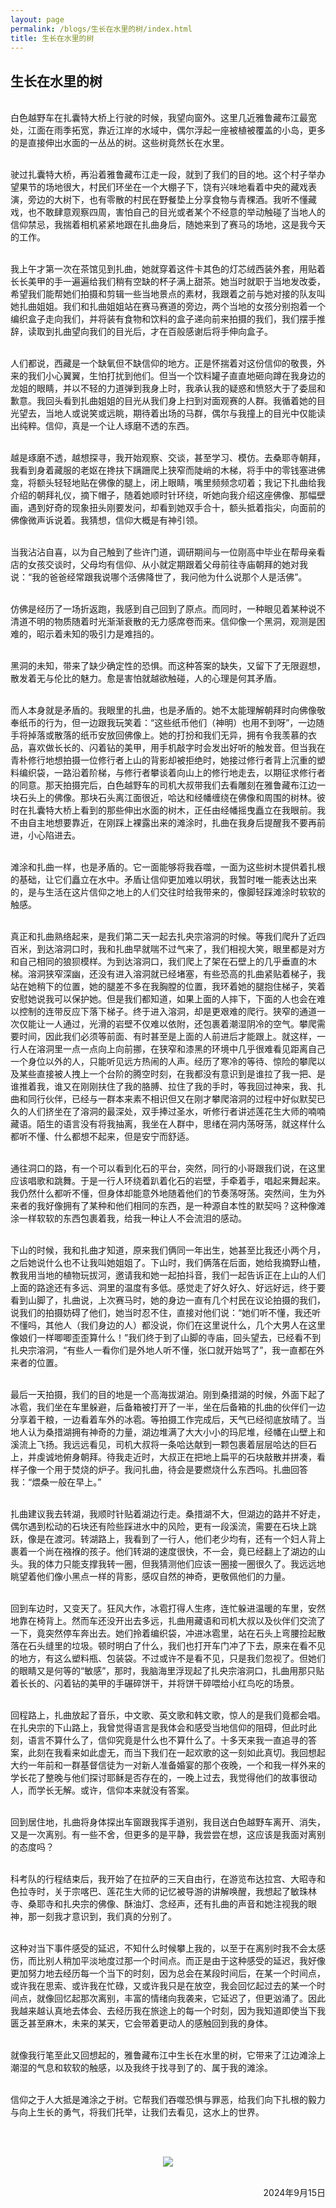 ```yaml
---
layout: page
permalink: /blogs/生长在水里的树/index.html
title: 生长在水里的树
---
```


## 生长在水里的树

<br>白色越野车在扎囊特大桥上行驶的时候，我望向窗外。这里几近雅鲁藏布江最宽处，江面在雨季拓宽，靠近江岸的水域中，偶尔浮起一座被植被覆盖的小岛，更多的是直接伸出水面的一丛丛的树。这些树竟然长在水里。

<br>驶过扎囊特大桥，再沿着雅鲁藏布江走一段，就到了我们的目的地。这个村子举办望果节的场地很大，村民们环坐在一个大棚子下，饶有兴味地看着中央的藏戏表演，旁边的大树下，也有零散的村民在野餐垫上分享食物与青稞酒。我听不懂藏戏，也不敢肆意观察四周，害怕自己的目光或者某个不经意的举动触碰了当地人的信仰禁忌，我揣着相机紧紧地跟在扎曲身后，随她来到了赛马的场地，这是我今天的工作。

<br>我上午才第一次在茶馆见到扎曲，她就穿着这件卡其色的灯芯绒西装外套，用贴着长长美甲的手一遍遍给我们稍有空缺的杯子满上甜茶。她当时就职于当地发改委，希望我们能帮她们拍摄和剪辑一些当地景点的素材，我跟着之前与她对接的队友叫她扎曲姐姐。我们和扎曲姐姐站在赛马赛道的旁边，两个当地的女孩分别抱着一个编织盒子走向我们，并将装有食物和饮料的盒子递向前来拍摄的我们，我们摆手推辞，读取到扎曲望向我们的目光后，才在百般感谢后将手伸向盒子。

<br>人们都说，西藏是一个缺氧但不缺信仰的地方。正是怀揣着对这份信仰的敬畏，外来的我们小心翼翼，生怕打扰到他们。但当一个饮料罐子直直地砸向蹲在我身边的龙姐的眼睛，并以不轻的力道弹到我身上时，我承认我的疑惑和愤怒大于了委屈和歉意。我回头看到扎曲姐姐的目光从我们身上扫到对面观赛的人群。我循着她的目光望去，当地人或说笑或远眺，期待着出场的马群，偶尔与我撞上的目光中仅能读出纯粹。信仰，真是一个让人琢磨不透的东西。

<br>越是琢磨不透，越想探寻，我开始观察、交谈，甚至学习、模仿。去桑耶寺朝拜，我看到身着藏服的老妪在搀扶下蹒跚爬上狭窄而陡峭的木梯，将手中的零钱塞进佛龛，将额头轻轻地贴在佛像的腿上，闭上眼睛，嘴里频频念叨着；我记下扎曲给我介绍的朝拜礼仪，摘下帽子，随着她顺时针环绕，听她向我介绍这座佛像、那幅壁画，遇到好奇的现象扭头刚要发问，却看到她双手合十，额头抵着指尖，向面前的佛像微声诉说着。我猜想，信仰大概是有神引领。

<br>当我沾沾自喜，以为自己触到了些许门道，调研期间与一位刚高中毕业在帮母亲看店的女孩交谈时，父母均有信仰、从小就定期跟着父母前往寺庙朝拜的她对我说：“我的爸爸经常跟我说哪个活佛降世了，我问他为什么说那个人是活佛”。   

<br>仿佛是经历了一场折返跑，我感到自己回到了原点。而同时，一种眼见着某种说不清道不明的物质随着时光渐渐衰散的无力感席卷而来。信仰像一个黑洞，观测是困难的，昭示着未知的吸引力是难挡的。

<br>黑洞的未知，带来了缺少确定性的恐惧。而这种答案的缺失，又留下了无限遐想，散发着无与伦比的魅力。愈是害怕就越欲触碰，人的心理是何其矛盾。

<br>而人本身就是矛盾的。我眼里的扎曲，也是矛盾的。她不太能理解朝拜时向佛像敬奉纸币的行为，但一边跟我玩笑着：“这些纸币他们（神明）也用不到呀”，一边随手将掉落或散落的纸币安放回佛像上。她的打扮和我们无异，拥有令我羡慕的衣品，喜欢做长长的、闪着钻的美甲，用手机敲字时会发出好听的触发音。但当我在青朴修行地想拍摄一位修行者上山的背影却被拒绝时，她接过修行者背上沉重的塑料编织袋，一路沿着阶梯，与修行者攀谈着向山上的修行地走去，以期征求修行者的同意。那天拍摄完后，白色越野车的司机大叔带我们去看雕刻在雅鲁藏布江边一块石头上的佛像。那块石头离江面很近，哈达和经幡缠绕在佛像和周围的树林。彼时在扎囊特大桥上看到的那些伸出水面的树木，正任由经幡摇曳矗立在我眼前。我不由自主地想要靠近，在刚踩上裸露出来的滩涂时，扎曲在我身后提醒我不要再前进，小心陷进去。

<br>滩涂和扎曲一样，也是矛盾的。它一面能够将我吞噬，一面为这些树木提供着扎根的基础，让它们矗立在水中。矛盾让信仰更加难以明状，我暂时唯一能表达出来的，是与生活在这片信仰之地上的人们交往时给我带来的，像脚轻踩滩涂时软软的触感。

<br>真正和扎曲熟络起来，是我们第二天一起去扎央宗溶洞的时候。等我们爬升了近四百米，到达溶洞口时，我和扎曲早就喘不过气来了，我们相视大笑，眼里都是对方和自己相同的狼狈模样。为到达溶洞口，我们爬上了架在石壁上的几乎垂直的木梯。溶洞狭窄深幽，还没有进入溶洞就已经堵塞，有些恐高的扎曲紧贴着梯子，我站在她稍下的位置，她的腿差不多在我胸膛的位置，我环着她的腿抱住梯子，笑着安慰她说我可以保护她。但是我们都知道，如果上面的人摔下，下面的人也会在难以控制的连带反应下落下梯子。终于进入溶洞，却是更艰难的爬行。狭窄的通道一次仅能让一人通过，光滑的岩壁不仅难以依附，还包裹着潮湿阴冷的空气。攀爬需要时间，因此我们必须等前面、有时甚至是上面的人前进后才能跟上。就这样，一行人在溶洞里一点一点向上向前挪，在狭窄和漆黑的环境中几乎很难看见距离自己一个身位以外的人，只能听见远方热闹的人声。经历了寒冷的等待、惊险的攀爬以及某些直接被人拽上一个台阶的腾空时刻，在我都没有意识到是谁拉了我一把、是谁推着我，谁又在刚刚扶住了我的胳膊、拉住了我的手时，等我回过神来，我、扎曲和同行伙伴，已经与一群本来素不相识但又在刚才攀爬溶洞的过程中好似默契已久的人们挤坐在了溶洞的最深处，双手捧过圣水，听修行者讲述莲花生大师的喃喃藏语。陌生的语言没有将我抽离，我坐在人群中，思绪在洞内荡呀荡，就这样什么都听不懂、什么都想不起来，但是安宁而舒适。

<br>通往洞口的路，有一个可以看到化石的平台，突然，同行的小哥跟我们说，在这里应该唱歌和跳舞。于是一行人环绕着趴着化石的岩壁，手牵着手，唱起来舞起来。我仍然什么都听不懂，但身体却能意外地随着他们的节奏荡呀荡。突然间，生为外来者的我好像拥有了某种和他们相同的东西，是一种源自本性的默契吗？这种像滩涂一样软软的东西包裹着我，给我一种让人不会流泪的感动。

<br>下山的时候，我和扎曲才知道，原来我们俩同一年出生，她甚至比我还小两个月，之后她说什么也不让我叫她姐姐了。下山时，我们俩落在后面，她给我摘野山楂，教我用当地的植物玩拔河，邀请我和她一起拍抖音，我们一起告诉正在上山的人们上面的路途还有多远、洞里的温度有多低。感觉走了好久好久、好远好远，终于要看到山脚了，扎曲说，上次赛马时，她的身边一直有几个村民在议论拍摄的我们，说我们的拍摄妨碍了他们，她当时忍不住，直接对他们说：“她们听不懂，我还听不懂吗，其他人（我们身边的人）都没说，你们在这里说什么，几个大男人在这里像娘们一样唧唧歪歪算什么！”我们终于到了山脚的寺庙，回头望去，已经看不到扎央宗溶洞，“有些人一看你们是外地人听不懂，张口就开始骂了”，我一直都在外来者的位置。

<br>最后一天拍摄，我们的目的地是一个高海拔湖泊。刚到桑措湖的时候，外面下起了冰雹，我们坐在车里躲避，后备箱被打开了一半，坐在后备箱的扎曲的伙伴们一边分享着干粮，一边看着车外的冰雹。等拍摄工作完成后，天气已经彻底放晴了。当地人认为桑措湖拥有神奇的力量，湖边堆满了大大小小的玛尼堆，经幡在山壁上和溪流上飞扬。我远远看见，司机大叔将一条哈达献到一颗包裹着层层哈达的巨石上，并虔诚地俯身朝拜。待我走近时，大叔正在把地上扁平的石块敲散并拼凑，看样子像一个用于焚烧的炉子。我问扎曲，待会是要燃烧什么东西吗。扎曲回答我：“煨桑一般在早上。”

<br>扎曲建议我去转湖，我顺时针贴着湖边行走。桑措湖不大，但湖边的路并不好走，偶尔遇到松动的石块还有险些踩进水中的风险，更有一段溪流，需要在石块上跳跃，像是在渡河。转湖路上，我看到了一行人，他们老少均有，还有一个妇人背上裹着一个尚在襁褓的孩子。他们转湖的速度很快，不一会，竟已经翻上了湖边的山头。我的体力只能支撑我转一圈，但我猜测他们应该一圈接一圈很久了。我远远地眺望着他们像小黑点一样的背影，感叹自然的神奇，更敬佩他们的力量。

<br>回到车边时，又变天了。狂风大作，冰雹打得人生疼，连忙躲进温暖的车里，安然地靠在椅背上。然而车还没开出去多远，扎曲用藏语和司机大叔以及伙伴们交流了一下，竟突然停车奔出去。她们拎着编织袋，冲进冰雹里，站在石头上弯腰捡起散落在石头缝里的垃圾。顿时明白了什么，我们也打开车门冲了下去，原来在看不见的地方，有这么塑料瓶、包装袋。不过或许不是看不见，只是我们忽视了。但她们的眼睛又是何等的“敏感”，那时，我脑海里浮现起了扎央宗溶洞口，扎曲用那只贴着长长的、闪着钻的美甲的手碾碎饼干，并将饼干碎喂给小红鸟吃的场景。

<br>回程路上，扎曲放起了音乐，中文歌、英文歌和韩文歌，惊人的是我们竟都会唱。在扎央宗的下山路上，我曾觉得语言是我体会和感受当地信仰的阻碍，但此时此刻，语言不算什么了，信仰究竟是什么也不算什么了。十多天来我一直追寻的答案，此刻在我看来如此虚无，而当下我们在一起欢歌的这一刻如此真切。我回想起大约一年前和一群基督信徒为一对新人准备婚宴的那个夜晚，一个和我一样外来的学长花了整晚与他们探讨耶稣是否存在的，一晚上过去，我觉得他们的故事很动人，而学长无解。或许，信仰本来就没有答案。

<br>回到居住地，扎曲将身体探出车窗跟我挥手道别，我目送白色越野车离开、消失，又是一次离别。有一些不舍，但更多的是平静，我尝尝在想，这应该是我面对离别的态度吗？

<br>科考队的行程结束后，我开始了在拉萨的三天自由行，在游览布达拉宫、大昭寺和色拉寺时，关于宗喀巴、莲花生大师的记忆被导游的讲解唤醒，我想起了敏珠林寺、桑耶寺和扎央宗的佛像、酥油灯、念经声，还有扎曲的声音和她注视我的眼神，那一刻我才意识到，我们真的分别了。

<br>这种对当下事件感受的延迟，不知什么时候攀上我的，以至于在离别时我不会太感伤，而比别人稍加平淡地度过那一个时间点。而正是由于这种感受的延迟，我好像更加努力地去经历每一个当下的时刻，因为总会在某段时间后，在某一个时间点，或许我在思索、或许我在忙碌，又或许我只是在放空，我会回忆起过去的某一个时间点，就像回忆起那次离别，丰富的情绪向我袭来，它延迟了，但更汹涌了。因此我越来越认真地去体会、去经历我在旅途上的每一个时刻，因为我知道即使当下我匮乏甚至麻木，未来的某天，它会带着更动人的感触回到我的身体。

<br>就像我行笔至此又回想起的，雅鲁藏布江中生长在水里的树，它带来了江边滩涂上潮湿的气息和软软的触感，以及我终于找寻到了的、属于我的滩涂。

<br>信仰之于人大抵是滩涂之于树。它帮我们吞噬恐惧与罪恶，给我们向下扎根的毅力与向上生长的勇气，将我们托举，让我们去看见，这水上的世界。

<br><br>

<center>
<img src="/blogs/yrs.assets/2022.jpg">
</center>
<br>

<p align="right">2024年9月15日</p>
